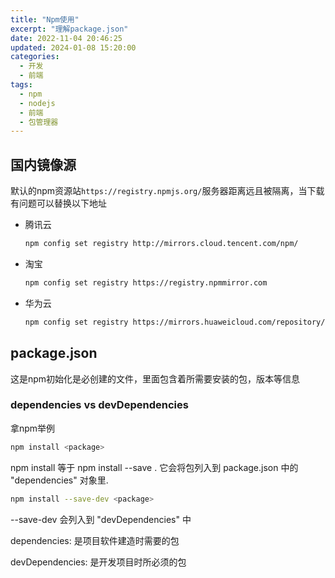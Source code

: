 ```yaml
---
title: "Npm使用"
excerpt: "理解package.json"
date: 2022-11-04 20:46:25
updated: 2024-01-08 15:20:00
categories: 
  - 开发
  - 前端
tags:
  - npm
  - nodejs
  - 前端
  - 包管理器
---
```


## 国内镜像源

默认的npm资源站`https://registry.npmjs.org/`服务器距离远且被隔离，当下载有问题可以替换以下地址

- 腾讯云
  ```bash
  npm config set registry http://mirrors.cloud.tencent.com/npm/
  ```

- 淘宝
  ```bash
  npm config set registry https://registry.npmmirror.com
  ```

- 华为云
  ```bash
  npm config set registry https://mirrors.huaweicloud.com/repository/npm/
  ```

## package.json

这是npm初始化是必创建的文件，里面包含着所需要安装的包，版本等信息

### dependencies vs devDependencies

拿npm举例

```bash
npm install <package>
```

npm install <package> 等于 npm install --save <package>. 它会将包列入到 package.json 中的 "dependencies" 对象里.

```bash
npm install --save-dev <package>
```

--save-dev 会列入到 "devDependencies"  中

dependencies: 是项目软件建造时需要的包

devDependencies: 是开发项目时所必须的包
